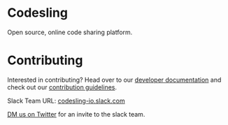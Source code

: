 # Codesling

Open source, online code sharing platform.

# Contributing

Interested in contributing? Head over to our [developer documentation](docs/) and check out our [contribution guidelines](CONTRIBUTING.md).

Slack Team URL: [codesling-io.slack.com](https://codesling-io.slack.com)

[DM us on Twitter](https://twitter.com/kan_adachi) for an invite to the slack team.
